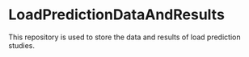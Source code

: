 # LoadPredictionDataAndResults
This repository is used to store the data and results of load prediction studies.

